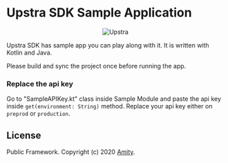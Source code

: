 # Upstra SDK Sample Application
<p align="center" >
  <img src="https://uploads-ssl.webflow.com/5ee51b71187c830280662208/5eec9a674479b0e4de630ac2_upstra-logo.svg" alt="Upstra" title="UpstraSDK">
</p>

Upstra SDK has sample app you can play along with it. It is written with Kotlin and Java.

Please build and sync the project once before running the app.

### Replace the api key
Go to "SampleAPIKey.kt" class inside Sample Module and paste the api key inside `get(environment: String)` method.
Replace your api key either on `preprod` or `production`.

## License

Public Framework. Copyright (c) 2020 [Amity](https://ekoapp.com).
